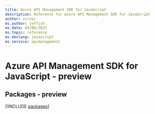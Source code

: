 ```yaml
---
title: Azure API Management SDK for JavaScript
description: Reference for Azure API Management SDK for JavaScript
author: xirzec
ms.author: jeffish
ms.data: 04/06/2023
ms.topic: reference
ms.devlang: javascript
ms.service: apimanagement
---
```

# Azure API Management SDK for JavaScript - preview
## Packages - preview
[!INCLUDE [packages](api-management-index.md)]